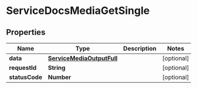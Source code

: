 

# ServiceDocsMediaGetSingle


## Properties

| Name | Type | Description | Notes |
|------------ | ------------- | ------------- | -------------|
|**data** | [**ServiceMediaOutputFull**](ServiceMediaOutputFull.md) |  |  [optional] |
|**requestId** | **String** |  |  [optional] |
|**statusCode** | **Number** |  |  [optional] |



